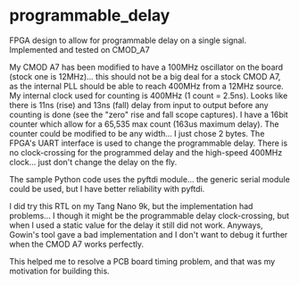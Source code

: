 # programmable_delay
FPGA design to allow for programmable delay on a single signal. Implemented and tested on CMOD_A7

My CMOD A7 has been modified to have a 100MHz oscillator on the board (stock one is 12MHz)... this should not be a big deal for a stock CMOD A7, as the internal PLL should be able to reach 400MHz from a 12MHz source. My internal clock used for counting is 400MHz (1 count = 2.5ns). Looks like there is 11ns (rise) and 13ns (fall) delay from input to output before any counting is done (see the "zero" rise and fall scope captures). I have a 16bit counter which allow for a 65,535 max count (163us maximum delay). The counter could be modified to be any width... I just chose 2 bytes. The FPGA's UART interface is used to change the programmable delay. There is no clock-crossing for the programmed delay and the high-speed 400MHz clock... just don't change the delay on the fly.


The sample Python code uses the pyftdi module... the generic serial module could be used, but I have better reliability with pyftdi.

I did try this RTL on my Tang Nano 9k, but the implementation had problems... I though it might be the programmable delay clock-crossing, but when I used a static value for the delay it still did not work. Anyways, Gowin's tool gave a bad implementation and I don't want to debug it further when the CMOD A7 works perfectly.

This helped me to resolve a PCB board timing problem, and that was my motivation for building this.
